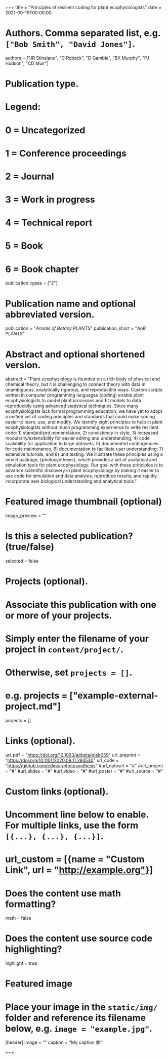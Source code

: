 +++
title = "Principles of resilient coding for plant ecophysiologists"
date = 2021-09-19T00:00:00

# Authors. Comma separated list, e.g. `["Bob Smith", "David Jones"]`.
authors = ["JR Stinziano", "C Roback", "D Gamble", "BK Murphy", "PJ Hudson", "CD Muir"]

# Publication type.
# Legend:
# 0 = Uncategorized
# 1 = Conference proceedings
# 2 = Journal
# 3 = Work in progress
# 4 = Technical report
# 5 = Book
# 6 = Book chapter
publication_types = ["2"]

# Publication name and optional abbreviated version.
publication = "*Annals of Botany PLANTS*"
publication_short = "*AoB PLANTS*"

# Abstract and optional shortened version.
abstract = "Plant ecophysiology is founded on a rich body of physical and chemical theory, but it is challenging to connect theory with data in unambiguous, analytically rigorous, and reproducible ways. Custom scripts written in computer programming languages (coding) enable plant ecophysiologists to model plant processes and fit models to data reproducibly using advanced statistical techniques. Since many ecophysiologists lack formal programming education, we have yet to adopt a unified set of coding principles and standards that could make coding easier to learn, use, and modify. We identify eight principles to help in plant ecophysiologists without much programming experience to write resilient code: 1) standardized nomenclature, 2) consistency in style, 3) increased modularity/extensibility for easier editing and understanding, 4) code scalability for application to large datasets, 5) documented contingencies for code maintenance, 6) documentation to facilitate user understanding; 7) extensive tutorials, and 8) unit testing. We illustrate these principles using a new R package, {photosynthesis}, which provides a set of analytical and simulation tools for plant ecophysiology. Our goal with these principles is to advance scientific discovery in plant ecophysiology by making it easier to use code for simulation and data analysis, reproduce results, and rapidly incorporate new biological understanding and analytical tools."

# Featured image thumbnail (optional)
image_preview = ""

# Is this a selected publication? (true/false)
selected = false

# Projects (optional).
#   Associate this publication with one or more of your projects.
#   Simply enter the filename of your project in `content/project/`.
#   Otherwise, set `projects = []`.
#   e.g. projects = ["example-external-project.md"]
projects = []

# Links (optional).
url_pdf = "https://doi.org/10.1093/aobpla/plab059"
url_preprint = "https://doi.org/10.1101/2020.09.11.293530"
url_code = "https://github.com/cdmuir/photosynthesis"
#url_dataset = "#"
#url_project = "#"
#url_slides = "#"
#url_video = "#"
#url_poster = "#"
#url_source = "#"

# Custom links (optional).
#   Uncomment line below to enable. For multiple links, use the form `[{...}, {...}, {...}]`.
# url_custom = [{name = "Custom Link", url = "http://example.org"}]

# Does the content use math formatting?
math = false

# Does the content use source code highlighting?
highlight = true

# Featured image
# Place your image in the `static/img/` folder and reference its filename below, e.g. `image = "example.jpg"`.
[header]
image = ""
caption = "My caption :smile:"

+++
